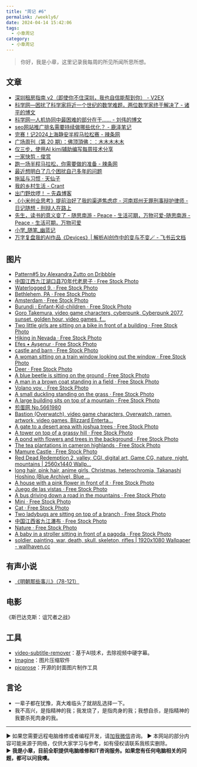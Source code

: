 ```yaml
---
title: "周记 #6"
permalink: /weekly6/
date: 2024-04-14 15:42:06
tags:
  - 小章周记
category:
  - 小章周记
---
```



> 你好，我是小章，这里记录我每周的所见所闻所思所想。

## 文章

- [深圳租房指南 v2（即使你不住深圳，我也自信能帮到你） - V2EX](https://www.v2ex.com/t/1031215)
- [科学网—困扰了科学家将近一个世纪的数学难题，两位数学家终于解决了 - 诸平的博文](https://blog.sciencenet.cn/blog-212210-1429663.html)
- [科学网—人机协同中最困难的部分在于…… - 刘伟的博文](https://blog.sciencenet.cn/blog-40841-1429693.html)
- [seo网站推广排名需要持续做哪些优化？ - 鹿泽笔记](https://www.bailuze.com/6900.html)
- [完赛！记2024上海静安半程马拉松赛 - 辣条网](https://www.latiao.org/1758.html)
- [广场周刊（第 20 期）：佛顶頂佛：：木木木木木](https://immmmm.com/weekly-20-20240406/)
- [仅三步，使用AI kimi辅助编写每周技术分享](https://u3du.com/three-simple-steps-to-using-ai-kimi-for-weekly-tech-sharing/)
- [一家快剪 - 俊赏](https://dujun.io/1752.html)
- [跑一场半程马拉松，你需要做的准备 - 辣条网](https://www.latiao.org/1834.html)
- [最近想明白了几个困扰自己多年的问题](https://www.edony.ink/persoanl-problems-that-has-been-bothering-me-for-years/)
- [拖延与习惯 · 天仙子](https://tianxianzi.me/2024/04/12/procrastination/)
- [我的乡村生活 - Crant](https://www.crant.cn/archives/1713089903065)
- [出门野炊啰！ – 先森博客](https://www.sey.ink/6113/)
- [《小米创业思考》提前治好了我的渠道焦虑症 - 河南郑州无罪刑事辩护律师 - 日记随想 - 刑辩人在路上](https://xingbianren.cn/post/205.html)
- [先生，读书的意义变了 - 随思南游 - Peace - 生活可期，万物可爱-随思南游 - Peace - 生活可期，万物可爱](https://www.ssnur.com/dushudeyiyi/)
- [小学_随笔_幽蓝记](https://www.e9797.com/?id=17)
- [万字复盘我的AI作品《Devices》| 解析AI创作中的变与不变🪄 - 飞书云文档](https://f7rdq2pzot.feishu.cn/docx/HjZXduuNgolptzxiAhDcgeJdnYg)

## 图片

- [Pattern#5 by Alexandra Zutto on Dribbble](https://dribbble.com/shots/23994904)
- [中国江西九江湖口县70年代老房子 · Free Stock Photo](https://www.pexels.com/photo/70-21621567/)
- [Waterlogged 9. · Free Stock Photo](https://www.pexels.com/photo/waterlogged-9-21617977/)
- [Bethlehem, PA · Free Stock Photo](https://www.pexels.com/photo/bethlehem-pa-21613247/)
- [Amsterdam · Free Stock Photo](https://www.pexels.com/photo/amsterdam-21582558/)
- [Burundi : Enfant-Kid-children · Free Stock Photo](https://www.pexels.com/photo/burundi-enfant-kid-children-21582355/)
- [Goro Takemura, video game characters, cyberpunk, Cyberpunk 2077, sunset, golden hour, video games, f...](https://wallhaven.cc/w/rrzv2q)
- [Two little girls are sitting on a bike in front of a building · Free Stock Photo](https://www.pexels.com/photo/two-little-girls-are-sitting-on-a-bike-in-front-of-a-building-21622456/)
- [Hiking in Nevada · Free Stock Photo](https://www.pexels.com/photo/hiking-in-nevada-21622195/)
- [Efes • Ayşenur · Free Stock Photo](https://www.pexels.com/photo/efes-aysenur-21582557/)
- [castle and barn · Free Stock Photo](https://www.pexels.com/photo/castle-and-barn-21578810/)
- [A woman sitting on a train window looking out the window · Free Stock Photo](https://www.pexels.com/photo/a-woman-sitting-on-a-train-window-looking-out-the-window-21578780/)
- [Deer · Free Stock Photo](https://www.pexels.com/photo/deer-21572344/)
- [A blue beetle is sitting on the ground · Free Stock Photo](https://www.pexels.com/photo/a-blue-beetle-is-sitting-on-the-ground-21559980/)
- [A man in a brown coat standing in a field · Free Stock Photo](https://www.pexels.com/photo/a-man-in-a-brown-coat-standing-in-a-field-21554916/)
- [Volano voy. · Free Stock Photo](https://www.pexels.com/photo/volano-voy-21550688/)
- [A small duckling standing on the grass · Free Stock Photo](https://www.pexels.com/photo/a-small-duckling-standing-on-the-grass-21555927/)
- [A large building sits on top of a mountain · Free Stock Photo](https://www.pexels.com/photo/a-large-building-sits-on-top-of-a-mountain-21578098/)
- [煎蛋网 No.5661980](https://jandan.net/t/5661980)
- [Bastion (Overwatch), video game characters, Overwatch, ramen, artwork, video games, Blizzard Enterta...](https://wallhaven.cc/w/p9xrw3)
- [A gate to a desert area with joshua trees · Free Stock Photo](https://www.pexels.com/photo/landscape-vacation-summer-building-21550587/)
- [A tower on top of a grassy hill · Free Stock Photo](https://www.pexels.com/photo/a-tower-on-top-of-a-grassy-hill-21418104/)
- [A pond with flowers and trees in the background · Free Stock Photo](https://www.pexels.com/photo/a-pond-with-flowers-and-trees-in-the-background-21578685/)
- [The tea plantations in cameron highlands · Free Stock Photo](https://www.pexels.com/photo/the-tea-plantations-in-cameron-highlands-21624098/)
- [Mamure Castle · Free Stock Photo](https://www.pexels.com/photo/mamure-castle-21620258/)
- [Red Dead Redemption 2, valley, CGI, digital art, Game CG, nature, night, mountains | 2560x1440 Wallp...](https://wallhaven.cc/w/jxo6q5)
- [long hair, pink hair, anime girls, Christmas, heterochromia, Takanashi Hoshino (Blue Archive), Blue ...](https://wallhaven.cc/w/yxrz37)
- [A house with a pink flower in front of it · Free Stock Photo](https://www.pexels.com/photo/a-house-with-a-pink-flower-in-front-of-it-21638094/)
- [Juego de las vistas · Free Stock Photo](https://www.pexels.com/photo/juego-de-las-vistas-21545472/)
- [A bus driving down a road in the mountains · Free Stock Photo](https://www.pexels.com/photo/a-bus-driving-down-a-road-in-the-mountains-21620928/)
- [Mini · Free Stock Photo](https://www.pexels.com/photo/mini-21609686/)
- [Cat · Free Stock Photo](https://www.pexels.com/photo/cat-21601864/)
- [Two ladybugs are sitting on top of a branch · Free Stock Photo](https://www.pexels.com/photo/two-ladybugs-are-sitting-on-top-of-a-branch-21579732/)
- [中国江西省九江瀑布 · Free Stock Photo](https://www.pexels.com/photo/21621511/)
- [Nature · Free Stock Photo](https://www.pexels.com/photo/nature-21622196/)
- [A baby in a stroller sitting in front of a pagoda · Free Stock Photo](https://www.pexels.com/photo/a-baby-in-a-stroller-sitting-in-front-of-a-pagoda-21622455/)
- [soldier, painting, war, death, skull, skeleton, rifles | 1920x1080 Wallpaper - wallhaven.cc](https://wallhaven.cc/w/wer1vx)

## 有声小说

- [《明朝那些事儿》（78-121）](https://www.ximalaya.com/album/13507836)

## 电影

《斯巴达克斯：诅咒者之战》

## 工具

- [video-subtitle-remover](https://github.com/YaoFANGUK/video-subtitle-remover)：基于AI技术，去除视频中硬字幕。
- [Imagine](https://github.com/meowtec/Imagine)：图片压缩软件
- [picprose](https://www.picprose.net)：开源的封面图片制作工具

## 言论

- 一辈子都在犹豫，真大难临头了就胡乱选择一下。
- 我不高兴，是指精神的我；我发烧了，是指肉身的我；我想自杀，是指精神的我要杀死肉身的我。

---
▶ 如果您需要远程电脑维修或者编程开发，请[加我微信](https://itxiaozhang.netlify.app/)咨询。 
▶ 本网站的部分内容可能来源于网络，仅供大家学习与参考，如有侵权请联系我核实删除。  
▶ **我是小章，目前全职提供电脑维修和IT咨询服务。如果您有任何电脑相关的问题，都可以问我噢。**  

